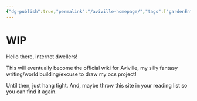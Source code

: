 ```yaml
---
{"dg-publish":true,"permalink":"/aviville-homepage/","tags":["gardenEntry"]}
---
```


# WIP 


Hello there, internet dwellers!

This will eventually become the official wiki for Aviville, my silly fantasy writing/world building/excuse to draw my ocs project!

Until then, just hang tight. And, maybe throw this site in your reading list so you can find it again.